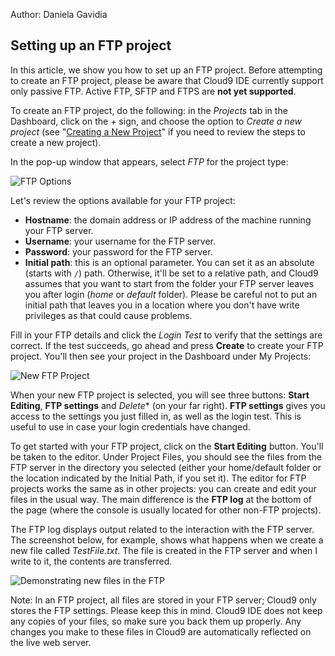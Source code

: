 Author: Daniela Gavidia

## Setting up an FTP project

In this article, we show you how to set up an FTP project. Before attempting to create an FTP project, please be aware that Cloud9 IDE currently support only passive FTP. Active FTP, SFTP and FTPS are **not yet supported**.

To create an FTP project, do the following: in the *Projects* tab in the Dashboard, click on the *+* sign, and choose the option to *Create a new project* (see "[Creating a New Project](lesson2.html)" if you need to review the steps to create a new project).

In the pop-up window that appears, select *FTP* for the project type:

![FTP Options](./images/FTPoptions.png)

Let's review the options available for your FTP project:

* **Hostname**: the domain address or IP address of the machine running your FTP server.
* **Username**: your username for the FTP server.
* **Password**: your password for the FTP server.
* **Initial path**: this is an optional parameter. You can set it as an absolute (starts with `/`) path. Otherwise, it'll be set to a relative path, and Cloud9 assumes that you want to start from the folder your FTP server leaves you after login (_home_ or _default_ folder). Please be careful not to put an initial path that leaves you in a location where you don't have write privileges as that could cause problems.

Fill in your FTP details and click the *Login Test* to verify that the settings are correct. If the test succeeds, go ahead and press **Create** to create your FTP project. You'll then see your project in the Dashboard under My Projects:

![New FTP Project](./images/newFtpProject.png)

When your new FTP project is selected, you will see three buttons: **Start Editing**, **FTP settings** and *Delete** (on your far right). **FTP settings** gives you access to the settings you just filled in, as well as the login test. This is useful to use in case your login credentials have changed.

To get started with your FTP project, click on the **Start Editing** button. You'll be taken to the editor. Under Project Files, you should see the files from the FTP server in the directory you selected (either your home/default folder or the location indicated by the Initial Path, if you set it). The editor for FTP projects works the same as in other projects: you can create and edit your files in the usual way. The main difference is the **FTP log** at the bottom of the page (where the console is usually located for other non-FTP projects).

The FTP log displays output related to the interaction with the FTP server. The screenshot below, for example, shows what happens when we create a new file called _TestFile.txt_. The file is created in the FTP server and when I write to it, the contents are transferred.

![Demonstrating new files in the FTP](./images/FTPlog.png)

Note: In an FTP project, all files are stored in your FTP server; Cloud9 only stores the FTP settings. Please keep this in mind. Cloud9 IDE does not keep any copies of your files, so make sure you back them up properly. Any changes you make to these files in Cloud9 are automatically reflected on the live web server.